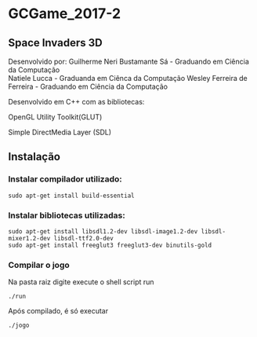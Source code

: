 # GCGame_2017-2

## Space Invaders 3D

Desenvolvido por:
Guilherme Neri Bustamante Sá - Graduando em Ciência da Computação  
Natiele Lucca - Graduanda em Ciênca da Computação
Wesley Ferreira de Ferreira - Graduando em Ciência da Computação

Desenvolvido em C++ com as bibliotecas:

OpenGL Utility Toolkit(GLUT)

Simple DirectMedia Layer (SDL)

## Instalação

### Instalar compilador utilizado:
```
sudo apt-get install build-essential
```
### Instalar bibliotecas utilizadas:
```
sudo apt-get install libsdl1.2-dev libsdl-image1.2-dev libsdl-mixer1.2-dev libsdl-ttf2.0-dev
sudo apt-get install freeglut3 freeglut3-dev binutils-gold
```
### Compilar o jogo
Na pasta raiz digite execute o shell script run
```
./run
```

Após compilado, é só executar
```
./jogo
```
